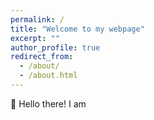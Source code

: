 ```yaml
---
permalink: /
title: "Welcome to my webpage"
excerpt: ""
author_profile: true
redirect_from: 
  - /about/
  - /about.html
---
```


👋 Hello there! I am
